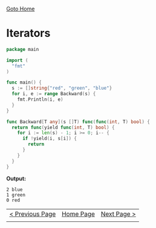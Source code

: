 [Goto Home](../README.md)

# Iterators

```go
package main

import (
  "fmt"
)

func main() {
  s := []string{"red", "green", "blue"}
  for i, e := range Backward(s) {
    fmt.Println(i, e)
  }
}

func Backward[T any](s []T) func(func(int, T) bool) {
  return func(yield func(int, T) bool) {
    for i := len(s) - 1; i >= 0; i-- {
      if !yield(i, s[i]) {
        return
      }
    }
  }
}
```

**Output:**

```
2 blue
1 green
0 red
```

|  |  |  |
| --- | --- | --- |
| [< Previous Page](./os.md) | [Home Page](../README.md) | [Next Page >](./generics.md) |
|  |  |  |
